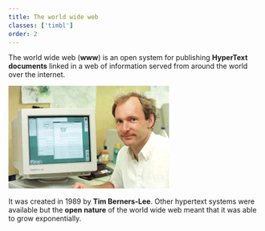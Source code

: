 ```yaml
---
title: The world wide web
classes: ['timbl']
order: 2
---
```


The world wide web (**www**) is an open system for publishing **HyperText documents** linked in a web of information served from around the world over the internet.

![Tim Berners-Lee](timbl.png)

It was created in 1989 by **Tim Berners-Lee**.
Other hypertext systems were available but the **open nature** of the world wide web meant that it was able to grow exponentially.

